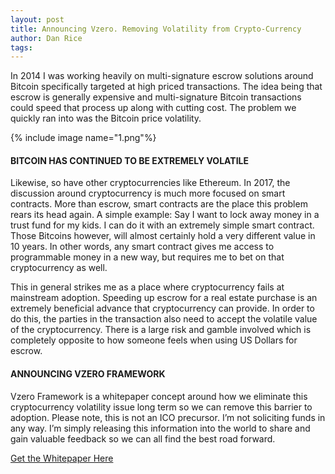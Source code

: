 ```yaml
---
layout: post
title: Announcing Vzero. Removing Volatility from Crypto-Currency
author: Dan Rice
tags: 
---
```


In 2014 I was working heavily on multi-signature escrow solutions around Bitcoin specifically targeted at high priced transactions. The idea being that escrow is generally expensive and multi-signature Bitcoin transactions could speed that process up along with cutting cost. The problem we quickly ran into was the Bitcoin price volatility.

{% include image name="1.png"%}
#### **BITCOIN HAS CONTINUED TO BE EXTREMELY VOLATILE**


Likewise, so have other cryptocurrencies like Ethereum. In 2017, the discussion around cryptocurrency is much more focused on smart contracts. More than escrow, smart contracts are the place this problem rears its head again. A simple example: Say I want to lock away money in a trust fund for my kids. I can do it with an extremely simple smart contract. Those Bitcoins however, will almost certainly hold a very different value in 10 years. In other words, any smart contract gives me access to programmable money in a new way, but requires me to bet on that cryptocurrency as well.

This in general strikes me as a place where cryptocurrency fails at mainstream adoption. Speeding up escrow for a real estate purchase is an extremely beneficial advance that cryptocurrency can provide. In order to do this, the parties in the transaction also need to accept the volatile value of the cryptocurrency. There is a large risk and gamble involved which is completely opposite to how someone feels when using US Dollars for escrow.
#### **ANNOUNCING VZERO FRAMEWORK**


Vzero Framework is a whitepaper concept around how we eliminate this cryptocurrency volatility issue long term so we can remove this barrier to adoption. Please note, this is not an ICO precursor. I’m not soliciting funds in any way. I’m simply releasing this information into the world to share and gain valuable feedback so we can all find the best road forward.

<a href='{{ site.baseurl }}/assets/posts/2017-09-19-announcing-vzero-removing-volatility-from-crypto-currency/Bitcoin-Volatility-Removal-via-Crypto-Token-Asset-Baskets.pdf'>Get the Whitepaper Here</a>
